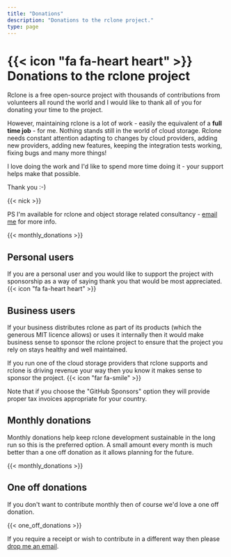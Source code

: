 ```yaml
---
title: "Donations"
description: "Donations to the rclone project."
type: page
---
```


# {{< icon "fa fa-heart heart" >}} Donations to the rclone project

Rclone is a free open-source project with thousands of contributions
from volunteers all round the world and I would like to thank all of
you for donating your time to the project.

However, maintaining rclone is a lot of work - easily the equivalent
of a **full time job** - for me. Nothing stands still in the world of
cloud storage.  Rclone needs constant attention adapting to changes by
cloud providers, adding new providers, adding new features, keeping
the integration tests working, fixing bugs and many more things!

I love doing the work and I'd like to spend more time doing it - your
support helps make that possible.

Thank you :-)

{{< nick >}}

PS I'm available for rclone and object storage related consultancy -
[email me](mailto:nick@craig-wood.com) for more info.

{{< monthly_donations >}}

## Personal users

If you are a personal user and you would like to support the project
with sponsorship as a way of saying thank you that would be most
appreciated. {{< icon "fa fa-heart heart" >}}

## Business users

If your business distributes rclone as part of its products (which the
generous MIT licence allows) or uses it internally then it would make
business sense to sponsor the rclone project to ensure that the
project you rely on stays healthy and well maintained.

If you run one of the cloud storage providers that rclone supports and
rclone is driving revenue your way then you know it makes sense to
sponsor the project. {{< icon "far fa-smile" >}}

Note that if you choose the "GitHub Sponsors" option they will provide
proper tax invoices appropriate for your country.

## Monthly donations

Monthly donations help keep rclone development sustainable in the long
run so this is the preferred option. A small amount every month is
much better than a one off donation as it allows planning for the
future.

{{< monthly_donations >}}

## One off donations

If you don't want to contribute monthly then of course we'd love a one
off donation.

{{< one_off_donations >}}

If you require a receipt or wish to contribute in a different way then
please [drop me an email](mailto:nick@craig-wood.com).
